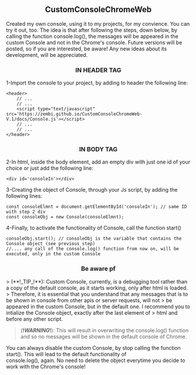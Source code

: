 <h2 align='center'>CustomConsoleChromeWeb</h2>
Created my own console, using it to my projects, for my convience. You can try it out, too.
The idea is that after following the steps, down below, by calling the function console.log(), the messages will be appeared in the custom Console and not in the Chrome's console.
Future versions will be posted, so if you are interested, be aware! Any new ideas about its development, will be appreciated.
<br>
<h3 align='center'>IN HEADER TAG</h3>
1-Import the console to your project, by adding to header the following line:
    
    <header>
        // ...
        // ...
        <script type="text/javascript" src='https://zembi.github.io/CustomConsoleChromeWeb-V.1/docs/Console.js'></script>
        // ...
        // ...
    </header>
<h3 align='center'>IN BODY TAG</h3>
2-In html, inside the body element, add an empty div with just one id of your choice or just add the following line:

    <div id='consoleIn'></div>


3-Creating the object of Console, through your Js script, by adding the following lines:

    const consoleElmnt = document.getElementById('consoleIn'); // same ID with step 2 div
    const consoleObj = new Console(consoleElmnt);


4-Finally, to activate the functionality of Console, call the function start()

    consoleObj.start(); // consoleObj is the variable that contains the Console object (see previous step)
    //.... any call of the console.log() function from now on, will be executed, only in the custom Console
    
<h3 align='center'>Be aware pf</h3>
> (**!_TIP_!**): Custom Console, currently, is a debugging tool rather than a copy of the default console, as it starts working, only after html is loaded.
>               Therefore, it is essential that you understand that any messages that is to be shown in console from other apis or server requests, will not
>               be appeared in the custom Console, but in the default one. I recommend you to intialize the Console object, exactly after the last element of
>               html and before any other script.
<br>

> (**!_WARNING_!**): This will result in overwriting the console.log() function and so no messages will be shown in the default console of Chrome.

You can always disable the custom Console, by stop calling the function start(). This will lead to the default functionality of<br>
console.log(), again. No need to delete the object everytime you decide to work with the Chrome's console!
